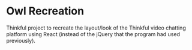 # Owl Recreation

Thinkful project to recreate the layout/look of the Thinkful video chatting platform using React (instead of the jQuery that the program had used previously).
